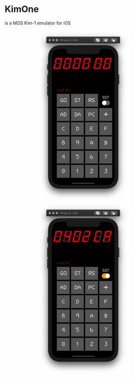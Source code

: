 # KimOne

is a MOS Kim-1 emulator for iOS

<p align="center">
<img alt="Startup interface" src="img/sc1.png" title="Startup interface" width="300px" hspace="30px" />
<img alt="Running interface" src="img/sc2.png" title="Startup interface" width="300px" hspace="30px" />
</p>


